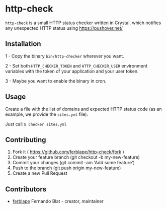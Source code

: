 # http-check

`http-check` is a small HTTP status checker written in Crystal, which notifies any unexpected HTTP
status using https://pushover.net/

## Installation

1 - Copy the binary `bin/http-checker` wherever you want.

2 - Set both `HTTP_CHECKER_TOKEN` and `HTTP_CHECKER_USER` environment variables with the token of
your application and your user token.

3 - Maybe you want to enable the binary in cron.

## Usage

Create a file with the list of domains and expected HTTP status code (as an example, we provide the
`sites.yml` file).

Just call `$ checker sites.yml`

## Contributing

1. Fork it ( https://github.com/ferblape/http-check/fork )
2. Create your feature branch (git checkout -b my-new-feature)
3. Commit your changes (git commit -am 'Add some feature')
4. Push to the branch (git push origin my-new-feature)
5. Create a new Pull Request

## Contributors

- [ferblape](https://github.com/ferblape) Fernando Blat - creator, maintainer
